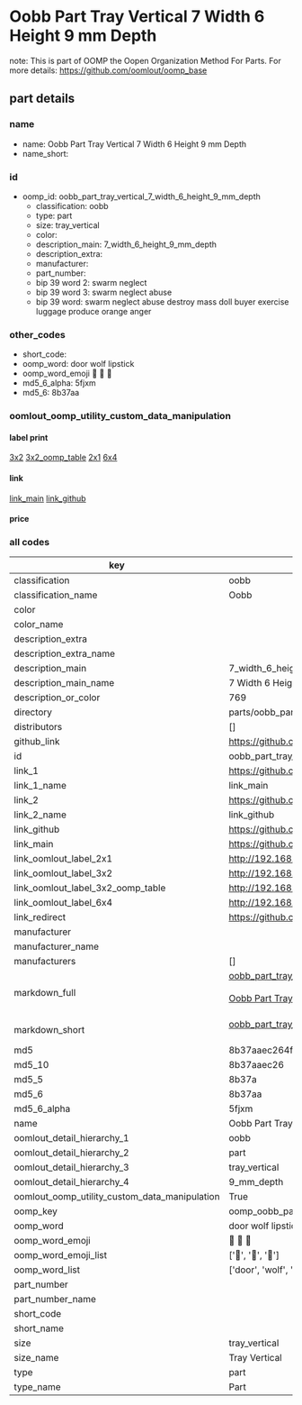 # Oobb Part Tray Vertical 7 Width 6 Height 9 mm Depth  

note: This is part of OOMP the Oopen Organization Method For Parts. For more details: https://github.com/oomlout/oomp_base

##  part details
  







### name
* name: Oobb Part Tray Vertical 7 Width 6 Height 9 mm Depth
* name_short: 
### id
* oomp_id: oobb_part_tray_vertical_7_width_6_height_9_mm_depth
  * classification: oobb
  * type: part
  * size: tray_vertical
  * color: 
  * description_main: 7_width_6_height_9_mm_depth
  * description_extra: 
  * manufacturer: 
  * part_number: 
  * bip 39 word 2: swarm neglect
  * bip 39 word 3: swarm neglect abuse
  * bip 39 word: swarm neglect abuse destroy mass doll buyer exercise luggage produce orange anger

### other_codes
* short_code: 
* oomp_word: door wolf lipstick
* oomp_word_emoji :door: :wolf: :lipstick:
* md5_6_alpha: 5fjxm
* md5_6: 8b37aa






### oomlout_oomp_utility_custom_data_manipulation
#### label print
[3x2](http://192.168.1.245:1112/?label=oomp%205fjxm)
[3x2_oomp_table](http://192.168.1.108:1112/?label=oomp%205fjxm)
[2x1](http://192.168.1.242:1112/?label=oomp%205fjxm)
[6x4](http://192.168.1.55:1112/?label=oomp%205fjxm)    

#### link

[link_main](https://github.com/oomlout/oomlout_oomp_version_1_messy/tree/main/parts/oobb_part_tray_vertical_7_width_6_height_9_mm_depth) [link_github](https://github.com/oomlout/oomlout_oomp_version_1_messy/tree/main/parts/oobb_part_tray_vertical_7_width_6_height_9_mm_depth)                             

#### price







### all codes 
| key | value |  
| --- | --- |  
| classification | oobb |  
| classification_name | Oobb |  
| color |  |  
| color_name |  |  
| description_extra |  |  
| description_extra_name |  |  
| description_main | 7_width_6_height_9_mm_depth |  
| description_main_name | 7 Width 6 Height 9 mm Depth |  
| description_or_color | 769 |  
| directory | parts/oobb_part_tray_vertical_7_width_6_height_9_mm_depth |  
| distributors | [] |  
| github_link | https://github.com/oomlout/oomlout_oomp_part_src/tree/main/parts/oobb_part_tray_vertical_7_width_6_height_9_mm_depth |  
| id | oobb_part_tray_vertical_7_width_6_height_9_mm_depth |  
| link_1 | https://github.com/oomlout/oomlout_oomp_version_1_messy/tree/main/parts/oobb_part_tray_vertical_7_width_6_height_9_mm_depth |  
| link_1_name | link_main |  
| link_2 | https://github.com/oomlout/oomlout_oomp_version_1_messy/tree/main/parts/oobb_part_tray_vertical_7_width_6_height_9_mm_depth |  
| link_2_name | link_github |  
| link_github | https://github.com/oomlout/oomlout_oomp_version_1_messy/tree/main/parts/oobb_part_tray_vertical_7_width_6_height_9_mm_depth |  
| link_main | https://github.com/oomlout/oomlout_oomp_version_1_messy/tree/main/parts/oobb_part_tray_vertical_7_width_6_height_9_mm_depth |  
| link_oomlout_label_2x1 | http://192.168.1.242:1112/?label=oomp%205fjxm |  
| link_oomlout_label_3x2 | http://192.168.1.245:1112/?label=oomp%205fjxm |  
| link_oomlout_label_3x2_oomp_table | http://192.168.1.108:1112/?label=oomp%205fjxm |  
| link_oomlout_label_6x4 | http://192.168.1.55:1112/?label=oomp%205fjxm |  
| link_redirect | https://github.com/oomlout/oomlout_oomp_version_1_messy/tree/main/parts/oobb_part_tray_vertical_7_width_6_height_9_mm_depth |  
| manufacturer |  |  
| manufacturer_name |  |  
| manufacturers | [] |  
| markdown_full | [oobb_part_tray_vertical_7_width_6_height_9_mm_depth](none)<br>[](none)<br>[Oobb Part Tray Vertical 7 Width 6 Height 9 Mm Depth](none)<br><br> |  
| markdown_short | [oobb_part_tray_vertical_7_width_6_height_9_mm_depth](none)<br><br> |  
| md5 | 8b37aaec264f43ed02c443c2026506db |  
| md5_10 | 8b37aaec26 |  
| md5_5 | 8b37a |  
| md5_6 | 8b37aa |  
| md5_6_alpha | 5fjxm |  
| name | Oobb Part Tray Vertical 7 Width 6 Height 9 mm Depth |  
| oomlout_detail_hierarchy_1 | oobb |  
| oomlout_detail_hierarchy_2 | part |  
| oomlout_detail_hierarchy_3 | tray_vertical |  
| oomlout_detail_hierarchy_4 | 9_mm_depth |  
| oomlout_oomp_utility_custom_data_manipulation | True |  
| oomp_key | oomp_oobb_part_tray_vertical_7_width_6_height_9_mm_depth |  
| oomp_word | door wolf lipstick |  
| oomp_word_emoji | :door: :wolf: :lipstick: |  
| oomp_word_emoji_list | [':door:', ':wolf:', ':lipstick:'] |  
| oomp_word_list | ['door', 'wolf', 'lipstick'] |  
| part_number |  |  
| part_number_name |  |  
| short_code |  |  
| short_name |  |  
| size | tray_vertical |  
| size_name | Tray Vertical |  
| type | part |  
| type_name | Part |  
